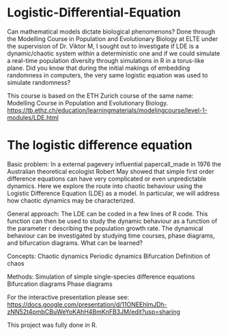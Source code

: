 # Logistic-Differential-Equation
Can mathematical models dictate biological phenomenons?
Done through the Modelling Course in Population and Evolutionary Biology at ELTE under the supervision of Dr. Viktor M, I sought out to investigate if LDE is a dynamic/chaotic system within a deterministic one and if we could simulate a real-time population diversity through simulations in R in a torus-like plane. Did you know that during the initial makings of embedding randomness in computers, the very same logistic equation was used to simulate randomness?

This course is based on the ETH Zurich course of the same name: Modelling Course in Population and Evolutionary Biology.
https://tb.ethz.ch/education/learningmaterials/modelingcourse/level-1-modules/LDE.html

# The logistic difference equation
Basic problem:
In a external pagevery influential papercall_made in 1976 the Australian theoretical ecologist Robert May showed that simple first order difference equations can have very complicated or even unpredictable dynamics. Here we explore the route into chaotic behaviour using the Logistic Difference Equation (LDE) as a model. In particular, we will address how chaotic dynamics may be characterized.

General approach:
The LDE can be coded in a few lines of R code. This function can then be used to study the dynamic behaviour as a function of the parameter r describing the population growth rate. The dynamical behaviour can be investigated by studying time courses, phase diagrams, and bifurcation diagrams.
What can be learned?

Concepts:
Chaotic dynamics
Periodic dynamics
Bifurcation
Definition of chaos

Methods:
Simulation of simple single-species difference equations
Bifurcation diagrams
Phase diagrams

For the interactive presentation please see: https://docs.google.com/presentation/d/11ONEEhlmJDh-zNN52t4pmbCBuWeYoKAhH4BmKnFB3JM/edit?usp=sharing 

This project was fully done in R.

